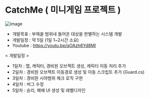 # CatchMe ( 미니게임 프로젝트 )

![image](https://user-images.githubusercontent.com/42011665/231198169-43a337b8-ee6c-4e7d-ac47-9b964f0c03f4.png)

* 개발목표 : 부채꼴 범위내 들어온 대상을 판별하는 시스템 개발 
* 개발일정 : 약 5일 (1일 1~2시간 소요)
* Youtube : https://youtu.be/qOAzh6Yd8MI

< 개발일정 >
- 1일차 : 맵, 캐릭터, 경비원 오브젝트 생성, 캐릭터 이동 처리 추가
- 2일차 : 경비원 오브젝트 이동경로 생성 및 이동 스크립트 추가 (Guard.cs)
- 3일차 : 경비원 시야범위 체크 로직 구현
- 4일차 : 버그 수정
- 5일차 : 승리, 패배 UI 생성 및 레벨디자인
